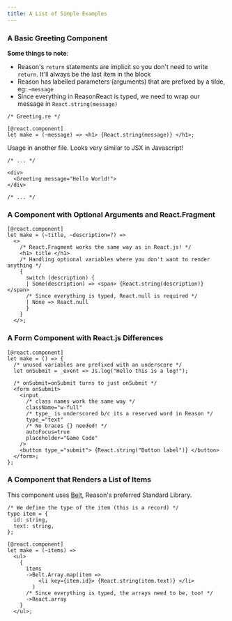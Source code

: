 ```yaml
---
title: A List of Simple Examples
---
```


### A Basic Greeting Component

**Some things to note**:

- Reason's `return` statements are implicit so you don't need to write `return`. It'll always be the last item in the block
- Reason has labelled parameters (arguments) that are prefixed by a tilde, eg: `~message`
- Since everything in ReasonReact is typed, we need to wrap our message in `React.string(message)`

```reason
/* Greeting.re */

[@react.component]
let make = (~message) => <h1> {React.string(message)} </h1>;
```

Usage in another file. Looks very similar to JSX in Javascript!

```reason
/* ... */

<div>
  <Greeting message="Hello World!">
</div>

/* ... */
```

### A Component with Optional Arguments and React.Fragment

```reason
[@react.component]
let make = (~title, ~description=?) =>
  <>
    /* React.Fragment works the same way as in React.js! */
    <h1> title </h1>
    /* Handling optional variables where you don't want to render anything */
    {
      switch (description) {
      | Some(description) => <span> {React.string(description)} </span>
      /* Since everything is typed, React.null is required */
      | None => React.null
      }
    }
  </>;
```

### A Form Component with React.js Differences

```reason
[@react.component]
let make = () => {
  /* unused variables are prefixed with an underscore */
  let onSubmit = _event => Js.log("Hello this is a log!");

  /* onSubmit=onSubmit turns to just onSubmit */
  <form onSubmit>
    <input
      /* class names work the same way */
      className="w-full"
      /* type_ is underscored b/c its a reserved word in Reason */
      type_="text"
      /* No braces {} needed! */
      autoFocus=true
      placeholder="Game Code"
    />
    <button type_="submit"> {React.string("Button label")} </button>
  </form>;
};
```

### A Component that Renders a List of Items

This component uses [Belt](https://reasonml.org/apis/javascript/latest/belt), Reason's preferred Standard Library.

```reason
/* We define the type of the item (this is a record) */
type item = {
  id: string,
  text: string,
};

[@react.component]
let make = (~items) =>
  <ul>
    {
      items
      ->Belt.Array.map(item =>
          <li key={item.id}> {React.string(item.text)} </li>
        )
      /* Since everything is typed, the arrays need to be, too! */
      ->React.array
    }
  </ul>;
```
